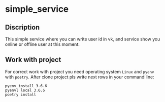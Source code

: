 # simple_service

## Discription 
This simple service where you can write user id in vk, and service show you online or offline user at this moment.

## Work with project
For correct work with project you need operating system `Linux` and `pyenv` with `poetry`.
After clone project pls write next rows in your command line:
```
pyenv install 3.6.6
pyenvl local 3.6.6
poetry install
```
